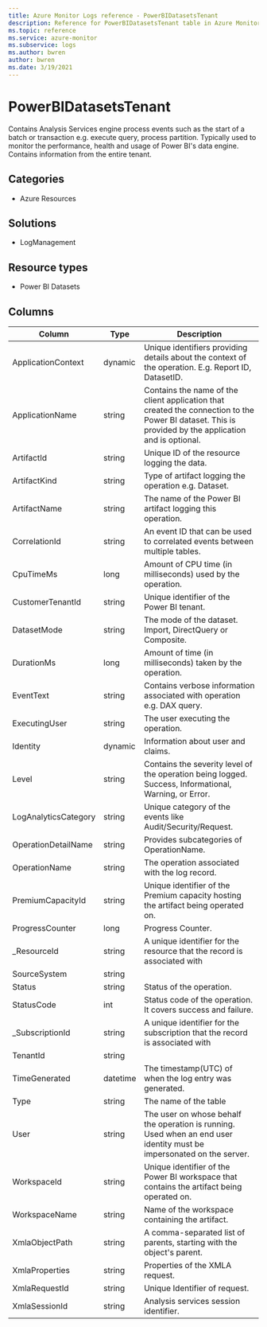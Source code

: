 ```yaml
---
title: Azure Monitor Logs reference - PowerBIDatasetsTenant
description: Reference for PowerBIDatasetsTenant table in Azure Monitor Logs.
ms.topic: reference
ms.service: azure-monitor
ms.subservice: logs
ms.author: bwren
author: bwren
ms.date: 3/19/2021
---
```


# PowerBIDatasetsTenant

 Contains Analysis Services engine process events such as the start of a batch or transaction e.g. execute query, process partition. Typically used to monitor the performance, health and usage of Power BI's data engine. Contains information from the entire tenant.

## Categories

- Azure Resources
## Solutions

- LogManagement
## Resource types

- Power BI Datasets




## Columns

|Column|Type|Description|
|---|---|---|
|ApplicationContext|dynamic|Unique identifiers providing details about the context of the operation. E.g. Report ID, DatasetID.|
|ApplicationName|string|Contains the name of the client application that created the connection to the Power BI dataset. This is provided by the application and is optional.|
|ArtifactId|string|Unique ID of the resource logging the data.|
|ArtifactKind|string|Type of artifact logging the operation e.g. Dataset.|
|ArtifactName|string|The name of the Power BI artifact logging this operation.|
|CorrelationId|string|An event ID that can be used to correlated events between multiple tables.|
|CpuTimeMs|long|Amount of CPU time (in milliseconds) used by the operation.|
|CustomerTenantId|string|Unique identifier of the Power BI tenant.|
|DatasetMode|string|The mode of the dataset. Import, DirectQuery or Composite.|
|DurationMs|long|Amount of time (in milliseconds) taken by the operation.|
|EventText|string|Contains verbose information associated with operation e.g. DAX query.|
|ExecutingUser|string|The user executing the operation.|
|Identity|dynamic|Information about user and claims.|
|Level|string|Contains the severity level of the operation being logged. Success, Informational, Warning, or Error.|
|LogAnalyticsCategory|string|Unique category of the events like Audit/Security/Request.|
|OperationDetailName|string|Provides subcategories of OperationName.|
|OperationName|string|The operation associated with the log record.|
|PremiumCapacityId|string|Unique identifier of the Premium capacity hosting the artifact being operated on.|
|ProgressCounter|long|Progress Counter.|
|_ResourceId|string|A unique identifier for the resource that the record is associated with|
|SourceSystem|string||
|Status|string|Status of the operation.|
|StatusCode|int|Status code of the operation. It covers success and failure.|
|_SubscriptionId|string|A unique identifier for the subscription that the record is associated with|
|TenantId|string||
|TimeGenerated|datetime|The timestamp(UTC) of when the log entry was generated.|
|Type|string|The name of the table|
|User|string|The user on whose behalf the operation is running. Used when an end user identity must be impersonated on the server.|
|WorkspaceId|string|Unique identifier of the Power BI workspace that contains the artifact being operated on.|
|WorkspaceName|string|Name of the workspace containing the artifact.|
|XmlaObjectPath|string|A comma-separated list of parents, starting with the object's parent.|
|XmlaProperties|string|Properties of the XMLA request.|
|XmlaRequestId|string|Unique Identifier of request.|
|XmlaSessionId|string|Analysis services session identifier.|
